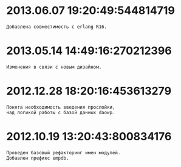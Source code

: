 # 2013.06.07 19:20:49:544814719

    Добавлена совместимость с erlang R16.

# 2013.05.14 14:49:16:270212396

    Изменения в связи с новым дизайном.

# 2012.12.28 18:20:16:453613279

    Понята необходимость введения прослойки,
    над логикой работы с базой данных daowp.

# 2012.10.19 13:20:43:800834176

    Проведен базовый рефакторинг имен модулей.
    Добавлен префикс empdb.
